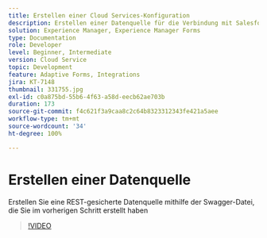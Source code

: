 ```yaml
---
title: Erstellen einer Cloud Services-Konfiguration
description: Erstellen einer Datenquelle für die Verbindung mit Salesforce mithilfe der OAuth-Anmeldeinformationen
solution: Experience Manager, Experience Manager Forms
type: Documentation
role: Developer
level: Beginner, Intermediate
version: Cloud Service
topic: Development
feature: Adaptive Forms, Integrations
jira: KT-7148
thumbnail: 331755.jpg
exl-id: c0a875bd-55b6-4f63-a58d-eecb62ae703b
duration: 173
source-git-commit: f4c621f3a9caa8c2c64b8323312343fe421a5aee
workflow-type: tm+mt
source-wordcount: '34'
ht-degree: 100%

---
```


# Erstellen einer Datenquelle

Erstellen Sie eine REST-gesicherte Datenquelle mithilfe der Swagger-Datei, die Sie im vorherigen Schritt erstellt haben

>[!VIDEO](https://video.tv.adobe.com/v/331755?quality=12&learn=on)
